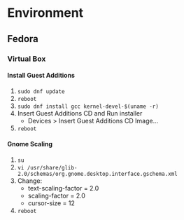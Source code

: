 # Environment

## Fedora

### Virtual Box

#### Install Guest Additions

1. `sudo dnf update`
2. `reboot`
3. `sudo dnf install gcc kernel-devel-$(uname -r)`
4. Insert Guest Additions CD and Run installer
	- Devices > Insert Guest Additions CD Image...
5. `reboot`

#### Gnome Scaling

1. `su`
2. `vi /usr/share/glib-2.0/schemas/org.gnome.desktop.interface.gschema.xml`
3. Change:
	- text-scaling-factor = 2.0
	- scaling-factor = 2.0
	- cursor-size = 12
4. `reboot`
